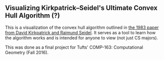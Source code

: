 ## Visualizing Kirkpatrick–Seidel's Ultimate Convex Hull Algorithm (?)

This is a visualization of the convex hull algorithm outlined in [the 1983 paper from David Kirkpatrick and Raimund Seidel](http://hdl.handle.net/1813/6417). It serves as a tool to learn how the algorithm works and is intended for anyone to view (not just CS majors).

This was done as a final project for Tufts' COMP-163: Computational Geometry (Fall 2016).